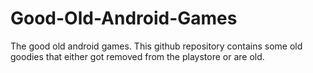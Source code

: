 # Good-Old-Android-Games
The good old android games. This github repository contains some old goodies that either got removed from the playstore or are old.
